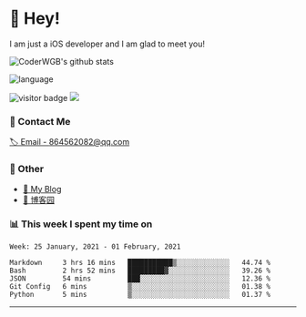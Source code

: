 # 👋 Hey!


I am just a iOS developer and I am glad to meet you!

![CoderWGB's github stats](https://github-readme-stats.vercel.app/api?username=WangGuibin&&show_icons=true&&title_color=1abc9c&&icon_color=1abc9c)

![language](https://github-readme-stats.vercel.app/api/top-langs/?username=WangGuibin&hide_langs_below=1&theme=default&line_height=27&layout=compact)


<img src="https://visitor-badge.laobi.icu/badge?page_id=wangguibin.wangguibin" alt="visitor badge"/>       
<a title="Hits" target="_blank" href="https://github.com/wangguibin/wangguibin"><img src="https://hits.b3log.org/wangguibin/wangguibin.svg"></a>



### 📮 Contact Me

[🏷 Email - 864562082@qq.com](mailto:864562082@qq.com)


### 🤪 Other

- [📌 My Blog](http://wangguibin.github.io/hexo-github-action)
- [📌 博客园](https://www.cnblogs.com/wgb1234/)

### 📊 This week I spent my time on

<!--START_SECTION:waka-->
```text
Week: 25 January, 2021 - 01 February, 2021

Markdown     3 hrs 16 mins   ███████████▒░░░░░░░░░░░░░   44.74 % 
Bash         2 hrs 52 mins   █████████▓░░░░░░░░░░░░░░░   39.26 % 
JSON         54 mins         ███░░░░░░░░░░░░░░░░░░░░░░   12.36 % 
Git Config   6 mins          ▒░░░░░░░░░░░░░░░░░░░░░░░░   01.38 % 
Python       5 mins          ▒░░░░░░░░░░░░░░░░░░░░░░░░   01.37 % 
```
<!--END_SECTION:waka-->

---
